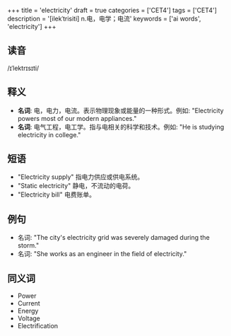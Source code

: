 +++
title = 'electricity'
draft = true
categories = ['CET4']
tags = ['CET4']
description = '[ilekˈtrisiti] n.电，电学；电流'
keywords = ['ai words', 'electricity']
+++

## 读音
/ɪˈlektrɪsɪti/

## 释义
- **名词**: 电，电力，电流。表示物理现象或能量的一种形式。例如: "Electricity powers most of our modern appliances."
- **名词**: 电气工程，电工学。指与电相关的科学和技术。例如: "He is studying electricity in college."

## 短语
- "Electricity supply" 指电力供应或供电系统。
- "Static electricity" 静电，不流动的电荷。
- "Electricity bill" 电费账单。

## 例句
- 名词: "The city's electricity grid was severely damaged during the storm."
- 名词: "She works as an engineer in the field of electricity."

## 同义词
- Power
- Current
- Energy
- Voltage
- Electrification
